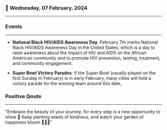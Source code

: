 ### 📅 Wednesday, 07 February, 2024
------
### Events
------
- **National Black HIV/AIDS Awareness Day**: February 7th marks National Black HIV/AIDS Awareness Day in the United States, which is a day to raise awareness about the impact of HIV and AIDS on the African American community and to promote HIV prevention, testing, treatment, and community engagement.

- **Super Bowl Victory Parades**: If the Super Bowl (usually played on the first Sunday in February) is in early February, many cities will hold a victory parade for the winning team around this date,
### Positive Qoute
------
"Embrace the beauty of your journey, for every step is a new opportunity to shine 🌟 Keep planting seeds of kindness, and watch your garden of happiness bloom 🌼🌸✨"
